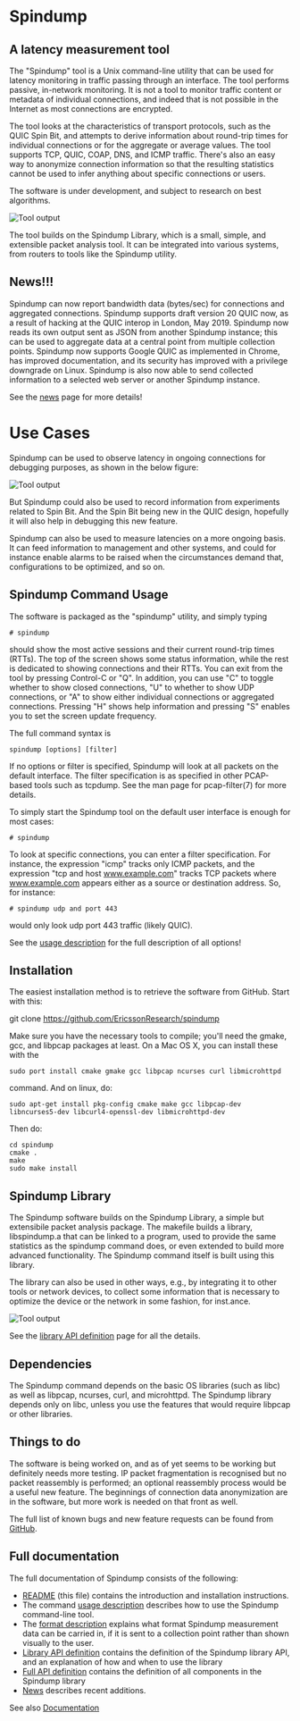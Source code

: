 # Spindump

## A latency measurement tool

The "Spindump" tool is a Unix command-line utility that can be used for latency monitoring in traffic passing through an interface. The tool performs passive, in-network monitoring. It is not a tool to monitor traffic content or metadata of individual connections, and indeed that is not possible in the Internet as most connections are encrypted.

The tool looks at the characteristics of transport protocols, such as the QUIC Spin Bit, and attempts to derive information about round-trip times for individual connections or for the aggregate or average values. The tool supports TCP, QUIC, COAP, DNS, and ICMP traffic. There's also an easy way to anonymize connection information so that the resulting statistics cannot be used to infer anything about specific connections or users.

The software is under development, and subject to research on best algorithms.

![Tool output](https://raw.githubusercontent.com/EricssonResearch/spindump/master/images/screenshot1.jpg)

The tool builds on the Spindump Library, which is a small, simple, and extensible packet analysis tool. It can be integrated into various systems, from routers to tools like the Spindump utility.

## News!!!

Spindump can now report bandwidth data (bytes/sec) for connections and aggregated connections. Spindump supports draft version 20 QUIC now, as a result of hacking at the QUIC interop in London, May 2019. Spindump now reads its own output sent as JSON from another Spindump instance; this can be used to aggregate data at a central point from multiple collection points. Spindump now supports Google QUIC as implemented in Chrome, has improved documentation, and its security has improved with a privilege downgrade on Linux. Spindump is also now able to send collected information to a selected web server or another Spindump instance. 

See the [news](https://github.com/EricssonResearch/spindump/blob/master/News.md) page for more details!

# Use Cases

Spindump can be used to observe latency in ongoing connections for debugging purposes, as shown in the below figure:

![Tool output](https://raw.githubusercontent.com/EricssonResearch/spindump/master/images/architecture1.jpg)

But Spindump could also be used to record information from experiments related to Spin Bit. And the Spin Bit being new in the QUIC design, hopefully it will also help in debugging this new feature.

Spindump can also be used to measure latencies on a more ongoing basis. It can feed information to management and other systems, and could for instance enable alarms to be raised when the circumstances demand that, configurations to be optimized, and so on. 

## Spindump Command Usage

The software is packaged as the "spindump" utility, and simply typing

    # spindump
 
should show the most active sessions and their current round-trip times (RTTs). The top of the screen shows some status information, while the rest is dedicated to showing connections and their RTTs. You can exit from the tool by pressing Control-C or "Q". In addition, you can use "C" to toggle whether to show closed connections, "U" to whether to show UDP connections, or "A" to show either individual connections or aggregated connections. Pressing "H" shows help information and pressing "S" enables you to set the screen update frequency.

The full command syntax is

    spindump [options] [filter]

If no options or filter is specified, Spindump will look at all packets on the default interface. The filter specification is as specified in other PCAP-based tools such as tcpdump. See the man page for pcap-filter(7) for more details.

To simply start the Spindump tool on the default user interface is enough for most cases:

    # spindump 

To look at specific connections, you can enter a filter specification. For instance, the expression "icmp" tracks only ICMP packets, and the expression "tcp and host www.example.com" tracks TCP packets where www.example.com appears either as a source or destination address. So, for instance:

    # spindump udp and port 443

would only look udp port 443 traffic (likely QUIC).

See the [usage description](https://github.com/EricssonResearch/spindump/blob/master/Usage.md) for the full description of all options!

## Installation

The easiest installation method is to retrieve the software from GitHub. Start with this:

  git clone https://github.com/EricssonResearch/spindump

Make sure you have the necessary tools to compile; you'll need the gmake, gcc, and libpcap packages at least. On a Mac OS X, you can install these with the

    sudo port install cmake gmake gcc libpcap ncurses curl libmicrohttpd

command. And on linux, do:

    sudo apt-get install pkg-config cmake make gcc libpcap-dev libncurses5-dev libcurl4-openssl-dev libmicrohttpd-dev

Then do:

    cd spindump
    cmake .
    make
    sudo make install

## Spindump Library

The Spindump software builds on the Spindump Library, a simple but extensibile packet analysis package. The makefile builds a library, libspindump.a that can be linked to a program, used to provide the same statistics as the spindump command does, or even extended to build more advanced functionality. The Spindump command itself is built using this library.

The library can also be used in other ways, e.g., by integrating it to other tools or network devices, to collect some information that is necessary to optimize the device or the network in some fashion, for inst.ance.

![Tool output](https://raw.githubusercontent.com/EricssonResearch/spindump/master/images/architecture2s.jpg)

See the [library API definition](https://github.com/EricssonResearch/spindump/blob/master/Library.md) page for all the details.

## Dependencies 

The Spindump command depends on the basic OS libraries (such as libc) as well as libpcap, ncurses, curl, and microhttpd. The Spindump library depends only on libc, unless you use the features that would require libpcap or other libraries.

## Things to do

The software is being worked on, and as of yet seems to be working but definitely needs more testing. IP packet fragmentation is recognised but no packet reassembly is performed; an optional reassembly process would be a useful new feature. The beginnings of connection data anonymization are in the software, but more work is needed on that front as well.

The full list of known bugs and new feature requests can be found from [GitHub](https://github.com/EricssonResearch/spindump/issues).

## Full documentation

The full documentation of Spindump consists of the following:

* [README](https://github.com/EricssonResearch/spindump/blob/master/README.md) (this file) contains the introduction and installation instructions.
* The command [usage description](https://github.com/EricssonResearch/spindump/blob/master/Usage.md) describes how to use the Spindump command-line tool.
* The [format description](https://github.com/EricssonResearch/spindump/blob/master/Format.md) explains what format Spindump measurement data can be carried in, if it is sent to a collection point rather than shown visually to the user.
* [Library API definition](https://github.com/EricssonResearch/spindump/blob/master/Library.md) contains the definition of the Spindump library API, and an explanation of how and when to use the library
* [Full API definition](https://github.com/EricssonResearch/spindump/blob/master/doc/api/Api.md) contains the definition of all components in the Spindump library
* [News](https://github.com/EricssonResearch/spindump/blob/master/News.md) describes recent additions.

See also [Documentation](https://github.com/EricssonResearch/spindump/blob/master/doc/Docs.md)
